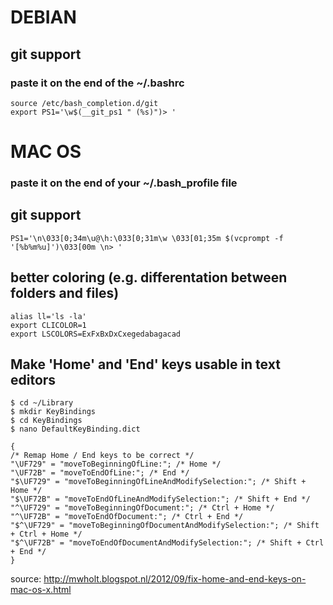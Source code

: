 # DEBIAN
## git support
### paste it on the end of the ~/.bashrc

```
source /etc/bash_completion.d/git
export PS1='\w$(__git_ps1 " (%s)")> '
```

# MAC OS
### paste it on the end of your ~/.bash_profile file

## git support

```
PS1='\n\033[0;34m\u@\h:\033[0;31m\w \033[01;35m $(vcprompt -f '[%b%m%u]')\033[00m \n> '
```

## better coloring (e.g. differentation between folders and files)
```
alias ll='ls -la'
export CLICOLOR=1
export LSCOLORS=ExFxBxDxCxegedabagacad
```

## Make 'Home' and 'End' keys usable in text editors

```
$ cd ~/Library
$ mkdir KeyBindings
$ cd KeyBindings
$ nano DefaultKeyBinding.dict
```

```
{
/* Remap Home / End keys to be correct */
"\UF729" = "moveToBeginningOfLine:"; /* Home */
"\UF72B" = "moveToEndOfLine:"; /* End */
"$\UF729" = "moveToBeginningOfLineAndModifySelection:"; /* Shift + Home */
"$\UF72B" = "moveToEndOfLineAndModifySelection:"; /* Shift + End */
"^\UF729" = "moveToBeginningOfDocument:"; /* Ctrl + Home */
"^\UF72B" = "moveToEndOfDocument:"; /* Ctrl + End */
"$^\UF729" = "moveToBeginningOfDocumentAndModifySelection:"; /* Shift + Ctrl + Home */
"$^\UF72B" = "moveToEndOfDocumentAndModifySelection:"; /* Shift + Ctrl + End */
}
```

source:
http://mwholt.blogspot.nl/2012/09/fix-home-and-end-keys-on-mac-os-x.html